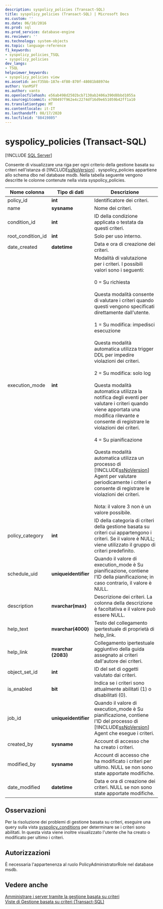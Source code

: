 ```yaml
---
description: syspolicy_policies (Transact-SQL)
title: syspolicy_policies (Transact-SQL) | Microsoft Docs
ms.custom: ''
ms.date: 06/10/2016
ms.prod: sql
ms.prod_service: database-engine
ms.reviewer: ''
ms.technology: system-objects
ms.topic: language-reference
f1_keywords:
- syspolicy_policies_TSQL
- syspolicy_policies
dev_langs:
- TSQL
helpviewer_keywords:
- syspolicy_policies view
ms.assetid: aecf35bb-187e-4f80-870f-48081b88974e
author: VanMSFT
ms.author: vanto
ms.openlocfilehash: e56ab498d2502bcb7130ab2406a390d8bbd1055a
ms.sourcegitcommit: e700497f962e4c2274df16d9e651059b42ff1a10
ms.translationtype: MT
ms.contentlocale: it-IT
ms.lasthandoff: 08/17/2020
ms.locfileid: "88419805"
---
```

# <a name="syspolicy_policies-transact-sql"></a>syspolicy_policies (Transact-SQL)
[!INCLUDE [SQL Server](../../includes/applies-to-version/sqlserver.md)]

  Consente di visualizzare una riga per ogni criterio della gestione basata su criteri nell'istanza di [!INCLUDE[ssNoVersion](../../includes/ssnoversion-md.md)] . syspolicy_policies appartiene allo schema dbo nel database msdb. Nella tabella seguente vengono descritte le colonne contenute nella vista syspolicy_policies.  
  
|Nome colonna|Tipo di dati|Descrizione|  
|-----------------|---------------|-----------------|  
|policy_id|**int**|Identificatore dei criteri.|  
|name|**sysname**|Nome dei criteri.|  
|condition_id|**int**|ID della condizione applicata o testata da questi criteri.|  
|root_condition_id|**int**|Solo per uso interno.|  
|date_created|**datetime**|Data e ora di creazione dei criteri.|  
|execution_mode|**int**|Modalità di valutazione per i criteri. I possibili valori sono i seguenti:<br /><br /> 0 = Su richiesta<br /><br /> Questa modalità consente di valutare i criteri quando questi vengono specificati direttamente dall'utente.<br /><br /> 1 = Su modifica: impedisci esecuzione<br /><br /> Questa modalità automatica utilizza trigger DDL per impedire violazioni dei criteri.<br /><br /> 2 = Su modifica: solo log<br /><br /> Questa modalità automatica utilizza la notifica degli eventi per valutare i criteri quando viene apportata una modifica rilevante e consente di registrare le violazioni dei criteri.<br /><br /> 4 = Su pianificazione<br /><br /> Questa modalità automatica utilizza un processo di [!INCLUDE[ssNoVersion](../../includes/ssnoversion-md.md)] Agent per valutare periodicamente i criteri e consente di registrare le violazioni dei criteri.<br /><br /> Nota: il valore 3 non è un valore possibile.|  
|policy_category|**int**|ID della categoria di criteri della gestione basata su criteri cui appartengono i criteri. Se il valore è NULL; viene utilizzato il gruppo di criteri predefinito.|  
|schedule_uid|**uniqueidentifier**|Quando il valore di execution_mode è Su pianificazione, contiene l'ID della pianificazione; in caso contrario, il valore è NULL.|  
|description|**nvarchar(max)**|Descrizione dei criteri. La colonna della descrizione è facoltativa e il valore può essere NULL.|  
|help_text|**nvarchar(4000)**|Testo del collegamento ipertestuale di proprietà di help_link.|  
|help_link|**nvarchar (2083)**|Collegamento ipertestuale aggiuntivo della guida assegnato ai criteri dall'autore dei criteri.|  
|object_set_id|**int**|ID del set di oggetti valutato dai criteri.|  
|is_enabled|**bit**|Indica se i criteri sono attualmente abilitati (1) o disabilitati (0).|  
|job_id|**uniqueidentifier**|Quando il valore di execution_mode è Su pianificazione, contiene l'ID del processo di [!INCLUDE[ssNoVersion](../../includes/ssnoversion-md.md)] Agent che esegue i criteri.|  
|created_by|**sysname**|Account di accesso che ha creato i criteri.|  
|modified_by|**sysname**|Account di accesso che ha modificato i criteri per ultimo. NULL se non sono state apportate modifiche.|  
|date_modified|**datetime**|Data e ora di creazione dei criteri. NULL se non sono state apportate modifiche.|  
  
## <a name="remarks"></a>Osservazioni  
 Per la risoluzione dei problemi di gestione basata su criteri, eseguire una query sulla vista [syspolicy_conditions](../../relational-databases/system-catalog-views/syspolicy-conditions-transact-sql.md) per determinare se i criteri sono abilitati. In questa vista viene inoltre visualizzato l'utente che ha creato o modificato per ultimo i criteri.  
  
## <a name="permissions"></a>Autorizzazioni  
 È necessaria l'appartenenza al ruolo PolicyAdministratorRole nel database msdb.  
  
## <a name="see-also"></a>Vedere anche  
 [Amministrare i server tramite la gestione basata su criteri](../../relational-databases/policy-based-management/administer-servers-by-using-policy-based-management.md)   
 [Viste di Gestione basata su criteri &#40;Transact-SQL&#41;](../../relational-databases/system-catalog-views/policy-based-management-views-transact-sql.md)  
  
  
